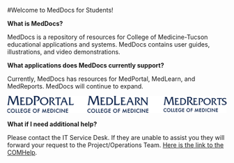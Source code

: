 #Welcome to MedDocs for Students!

**What is MedDocs?**

MedDocs is a repository of resources for College of Medicine-Tucson educational applications and systems. MedDocs contains user guides, illustrations, and video demonstrations. 

**What applications does MedDocs currently support?**

Currently, MedDocs has resources for MedPortal, MedLearn, and MedReports. MedDocs will continue to expand. 

![logos](./images/logos.png)

**What if I need additional help?**

Please contact the IT Service Desk. If they are unable to assist you they will forward your request to the Project/Operations Team. [Here is the link to the COMHelp](https://comhelp.arizona.edu).
